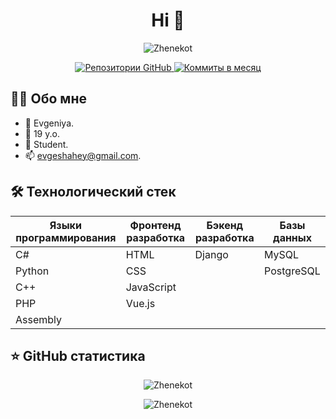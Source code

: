 <h1 align="center">Hi 👋</h1>

<p align="center">
  <img src="https://github-readme-stats.vercel.app/api?username=Zhenekot&show_icons=true" alt="Zhenekot" />
</p>

<p align="center">
  <a href="https://github.com/Zhenekot?tab=repositories">
    <img src="https://badges.pufler.dev/repos/Zhenekot" alt="Репозитории GitHub" />
  </a>
  <a href="https://github.com/Zhenekot]">
    <img src="https://badges.pufler.dev/commits/Zhenekot" alt="Коммиты в месяц" />
  </a>
</p>

## 🙋‍♂️ Обо мне

- 🔭 Evgeniya.
- 🌱 19 y.o.
- 👯 Student.
- 📫 evgeshahey@gmail.com.

## 🛠 Технологический стек

| Языки программирования | Фронтенд разработка | Бэкенд разработка   | Базы данных        | 
|------------------------|---------------------|---------------------|--------------------|
| C#                     | HTML                | Django              | MySQL              |      
| Python                 | CSS                 |                     | PostgreSQL         | 
| C++                    | JavaScript          |                     |                    |      
| PHP                    | Vue.js              |                     |                    |                
| Assembly               |                     |                     |                    |                


## ⭐ GitHub статистика

<p align="center">
  <img src="https://github-readme-stats.vercel.app/api/top-langs/?username=Zhenekot&layout=compact" alt="Zhenekot" />
</p>

<p align="center">
  <img src="https://github-readme-streak-stats.herokuapp.com/?user=Zhenekot" alt="Zhenekot" />
</p>
